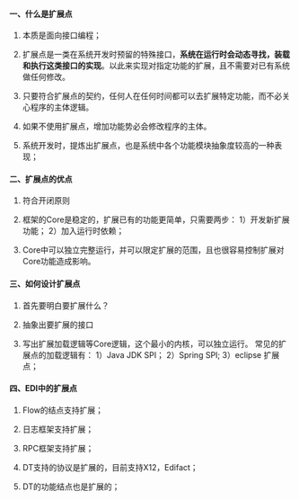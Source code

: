 #### 一、什么是扩展点

1. 本质是面向接口编程；

2. 扩展点是一类在系统开发时预留的特殊接口，**系统在运行时会动态寻找，装载和执行这类接口的实现**。以此来实现对指定功能的扩展，且不需要对已有系统做任何修改。

3. 只要符合扩展点的契约，任何人在任何时间都可以去扩展特定功能，而不必关心程序的主体逻辑。

4. 如果不使用扩展点，增加功能势必会修改程序的主体。

5. 系统开发时，提炼出扩展点，也是系统中各个功能模块抽象度较高的一种表现；
   
#### 二、扩展点的优点

1. 符合开闭原则

2. 框架的Core是稳定的，扩展已有的功能更简单，只需要两步：
   1）开发新扩展功能；
   2）加入运行时依赖；

3. Core中可以独立完整运行，并可以限定扩展的范围，且也很容易控制扩展对Core功能造成影响。
   
#### 三、如何设计扩展点

1. 首先要明白要扩展什么？

2. 抽象出要扩展的接口

3. 写出扩展加载逻辑等Core逻辑，这个最小的内核，可以独立运行。
    常见的扩展点的加载逻辑有：
    1）Java JDK SPI；
    2）Spring SPI;
    3）eclipse 扩展点；
    
#### 四、EDI中的扩展点

1. Flow的结点支持扩展；

2. 日志框架支持扩展；

3. RPC框架支持扩展；

4. DT支持的协议是扩展的，目前支持X12，Edifact；

5. DT的功能结点也是扩展的；